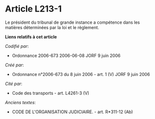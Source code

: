 # Article L213-1

Le président du tribunal de grande instance a compétence dans les matières déterminées par la loi et le règlement.

**Liens relatifs à cet article**

_Codifié par_:

  - Ordonnance 2006-673 2006-06-08 JORF 9 juin 2006

_Créé par_:

  - Ordonnance n°2006-673 du 8 juin 2006 - art. 1 (V) JORF 9 juin 2006

_Cité par_:

  - Code des transports - art. L4261-3 (V)

_Anciens textes_:

  - CODE DE L'ORGANISATION JUDICIAIRE. - art. R*311-12 (Ab)
